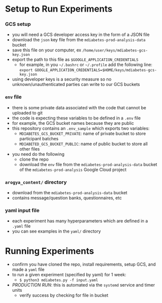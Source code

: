 # Setup to Run Experiments

### GCS setup
- you will need a GCS developer access key in the form of a JSON file
- download the `json` key file from the `mdiabetes-prod-analysis-data` bucket
- save this file on your computer, ex `/home/user/keys/mdiabetes-gcs-key.json`
- export the path to this file as `$GOOGLE_APPLICATION_CREDENTIALS`
    - for example, in you `~/.bashrc` or `~/.profile` add the following line:
        `export GOOGLE_APPLICATION_CREDENTIALS=$HOME/keys/mdiabetes-gcs-key.json`
- using developer keys is a security measure so no unknown/unauthenticated parties can write to our GCS buckets

### `env` file
- there is some private data associated with the code that cannot be uploaded to git
- the code is expecting these variables to be defined in a `.env` file
- for example, the GCS bucket names because they are public
- this repository contains an `.env_sample` which exports two variables:
    - `MDIABETES_GCS_BUCKET_PRIVATE`: name of private bucket to store participant batches 
    - `MDIABETED_GCS_BUCKET_PUBLIC`: name of public bucket to store all other files
- you need do the following
    - clone the repo
    - download the `env` file from the `mdiabetes-prod-analysis-data` bucket of the `mdiabetes-prod-analysis` Google Cloud project

### `arogya_content/` directory
- download from the `mdiabetes-prod-analysis-data` bucket
- contains message/question banks, questionnaires, etc

### yaml input file
- each experiment has many hyperparameters which are defined in a `.yaml` file
- you can see examples in the `yaml/` directory

# Running Experiments
- confirm you have cloned the repo, install requirements, setup GCS, and made a `yaml` file
- to run a given experiment (specified by yaml) for 1 week:
    - `$ python3 mdiabetes.py -f input.yaml`
- *PRODUCTION RUN*: this is automated via the `systemd` service and timer units
    - verify success by checking for file in bucket
